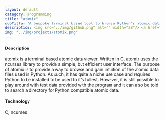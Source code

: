 ```yaml
---
layout: default
category: programming
title: "atomix"
subTitle: "A bespoke terminal based tool to browse Python's atomic data"
description: <img src="../img/github.png" alt="" width="28"/> <a href="https://github.com/saultyevil/atomix">atomix</a>
img: "../img/projects/atomix.png"
---
```


#### Description

atomix is a terminal based atomic data viewer. Written in C, atomix
uses the ncurses library to provide a simple, but efficient user interface.
The purpose of atomix is to provide a way to browse and gain intuition
of the atomic data files used in Python. As such, it has quite a niche
use case and requires Python to be installed to be used to it's fullest.
However, it is still possible to play around with test data provided with
the program and it can also be told to search a directory for Python compatible
atomic data.

#### Technology

C, ncurses
